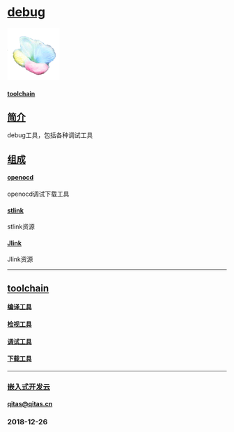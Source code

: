 ﻿# [debug](https://github.com/mcuyun/debug) 

[![sites](mcuyun/mcuyun.png)](http://www.mcuyun.com)

#### [toolchain](https://github.com/mcuyun/toolchain) 

## [简介](https://github.com/mcuyun/debug/wiki) 

debug工具，包括各种调试工具

## [组成](mcuyun/) 

#### [openocd](openocd/)

openocd调试下载工具 

#### [stlink](https://github.com/mcuyun/stlink)

stlink资源

#### [Jlink](https://github.com/mcuyun/Jlink)

Jlink资源

---

## [toolchain](https://github.com/mcuyun/toolchain) 

#### [编译工具](https://github.com/mcuyun/compile)

#### [检视工具](https://github.com/mcuyun/lint)

#### [调试工具](https://github.com/mcuyun/debug)

#### [下载工具](https://github.com/mcuyun/flash)


---

###  [嵌入式开发云](http://www.mcuyun.com)
####  qitas@qitas.cn
###  2018-12-26
